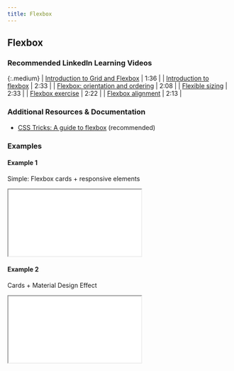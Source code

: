 ```yaml
---
title: Flexbox
---
```


## Flexbox

### Recommended LinkedIn Learning Videos

{:.medium}
| <a href="https://www.linkedin.com/learning/css-essential-training-3/introduction-to-grid-and-flexbox" target="_blank">Introduction to Grid and Flexbox</a> | 1:36 |
| <a href="https://www.linkedin.com/learning/css-essential-training-3/introduction-to-flexbox" target="_blank">Introduction to flexbox</a> | 2:33 |
| <a href="https://www.linkedin.com/learning/css-essential-training-3/flexbox-orientation-and-ordering" target="_blank">Flexbox: orientation and ordering</a> | 2:08 |
| <a href="https://www.linkedin.com/learning/css-essential-training-3/flexible-sizing" target="_blank">Flexible sizing</a> | 2:33 |
| <a href="https://www.linkedin.com/learning/css-essential-training-3/flexbox-exercise?u=75814418" target="_blank">Flexbox exercise</a> | 2:22 |
| <a href="https://www.linkedin.com/learning/css-essential-training-3/flexbox-alignment" target="_blank">Flexbox alignment</a> | 2:13 |

### Additional Resources & Documentation
* <a href="https://css-tricks.com/snippets/css/a-guide-to-flexbox/" target="_blank">CSS Tricks: A guide to flexbox</a> (recommended)


### Examples

#### Example 1
Simple: Flexbox cards + responsive elements
<iframe src="//codepen.io/vanwars/embed/EJQwej?editors=0100" allowfullscreen="true" class="codepen-frame"></iframe>

#### Example 2
Cards + Material Design Effect
<iframe src="//codepen.io/vanwars/embed/oOEoBo?editors=0100" allowfullscreen="true" class="codepen-frame"></iframe>
